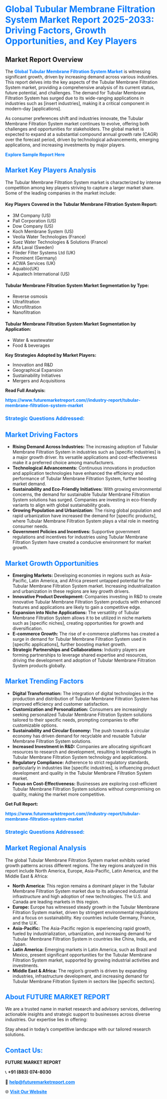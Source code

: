 <h1 style="color: #007BFF;">Global Tubular Membrane Filtration System Market Report 2025-2033: Driving Factors, Growth Opportunities, and Key Players</h1>

<section id="overview">
<h2>Market Report Overview</h2>
<p>The <a href="https://www.futuremarketreport.com//industry-report/tubular-membrane-filtration-system-market" style="color: #007BFF; text-decoration: none;"><strong>Global Tubular Membrane Filtration System Market</strong></a> is witnessing significant growth, driven by increasing demand across various industries. This report delves into the key aspects of the Tubular Membrane Filtration System market, providing a comprehensive analysis of its current status, future potential, and challenges. The demand for Tubular Membrane Filtration System has surged due to its wide-ranging applications in industries such as [insert industries], making it a critical component in modern-day [applications].</p>
<p>As consumer preferences shift and industries innovate, the Tubular Membrane Filtration System market continues to evolve, offering both challenges and opportunities for stakeholders. The global market is expected to expand at a substantial compound annual growth rate (CAGR) over the forecast period, driven by technological advancements, emerging applications, and increasing investments by major players.</p>
</section>

<section id="overview">
<p><a href="https://www.futuremarketreport.com//request-sample/reportId=53152" style="color: #007BFF; text-decoration: none;"><strong>Explore Sample Report Here</strong></a></p>
</section>

<section id="key-players">
<h2 style="color: #007BFF;">Market Key Players Analysis</h2>
<p>The Tubular Membrane Filtration System market is characterized by intense competition among key players striving to capture a larger market share. Some of the leading companies in the market include:</p>
<h4>Key Players Covered in the Tubular Membrane Filtration System Report:</h4>
<ul><li>3M Company (US)</li><li>Pall Corporation (US)</li><li>Dow Company (US)</li><li>Koch Membrane System (US)</li><li>Veolia Water Technologies (France)</li><li>Suez Water Technologies &amp; Solutions (France)</li><li>Alfa Laval (Sweden)</li><li>Fileder Filter Systems Ltd (UK)</li><li>Prominent (Germany)</li><li>ACWA Services (UK)</li><li>Aquabio(UK)</li><li>Aquatech International (US)</li></ul>
<h4>Tubular Membrane Filtration System Market Segmentation by Type:</h4>
<ul><li>Reverse osmosis</li><li>Ultrafiltration</li><li>Microfiltration</li><li>Nanofiltration</li></ul>

<h4>Tubular Membrane Filtration System Market Segmentation by Application:</h4>
<ul><li>Water &amp; wastewater</li><li>Food &amp; beverages</li></ul>
<p><strong>Key Strategies Adopted by Market Players:</strong></p>
<ul>
<li>Innovation and R&D</li>
<li>Geographical Expansion</li>
<li>Sustainability Initiatives</li>
<li>Mergers and Acquisitions</li>
</ul>
</section>

<section>
<p><strong>Read Full Analysis: </strong></p><a href="https://www.futuremarketreport.com//industry-report/tubular-membrane-filtration-system-market" style="color: #007BFF; text-decoration: none;"><strong>https://www.futuremarketreport.com//industry-report/tubular-membrane-filtration-system-market</strong></a>
<h3 style="color: #007BFF;">Strategic Questions Addressed:</h3>
</section>

<section id="driving-factors">
<h2 style="color: #007BFF;">Market Driving Factors</h2>
<ul>
<li><strong>Rising Demand Across Industries:</strong> The increasing adoption of Tubular Membrane Filtration System in industries such as [specific industries] is a major growth driver. Its versatile applications and cost-effectiveness make it a preferred choice among manufacturers.</li>
<li><strong>Technological Advancements:</strong> Continuous innovations in production and application technologies have enhanced the efficiency and performance of Tubular Membrane Filtration System, further boosting market demand.</li>
<li><strong>Sustainability and Eco-Friendly Initiatives:</strong> With growing environmental concerns, the demand for sustainable Tubular Membrane Filtration System solutions has surged. Companies are investing in eco-friendly variants to align with global sustainability goals.</li>
<li><strong>Growing Population and Urbanization:</strong> The rising global population and rapid urbanization have increased the demand for [specific products], where Tubular Membrane Filtration System plays a vital role in meeting consumer needs.</li>
<li><strong>Government Policies and Incentives:</strong> Supportive government regulations and incentives for industries using Tubular Membrane Filtration System have created a conducive environment for market growth.</li>
</ul>
</section>

<section id="growth-opportunities">
<h2 style="color: #007BFF;">Market Growth Opportunities</h2>
<ul>
<li><strong>Emerging Markets:</strong> Developing economies in regions such as Asia-Pacific, Latin America, and Africa present untapped potential for the Tubular Membrane Filtration System market. Increasing industrialization and urbanization in these regions are key growth drivers.</li>
<li><strong>Innovative Product Development:</strong> Companies investing in R&D to create innovative Tubular Membrane Filtration System products with enhanced features and applications are likely to gain a competitive edge.</li>
<li><strong>Expansion into Niche Applications:</strong> The versatility of Tubular Membrane Filtration System allows it to be utilized in niche markets such as [specific niches], creating opportunities for growth and diversification.</li>
<li><strong>E-commerce Growth:</strong> The rise of e-commerce platforms has created a surge in demand for Tubular Membrane Filtration System used in [specific applications], further boosting market growth.</li>
<li><strong>Strategic Partnerships and Collaborations:</strong> Industry players are forming partnerships to leverage shared expertise and resources, driving the development and adoption of Tubular Membrane Filtration System products globally.</li>
</ul>
</section>

<section id="trending-factors">
<h2 style="color: #007BFF;">Market Trending Factors</h2>
<ul>
<li><strong>Digital Transformation:</strong> The integration of digital technologies in the production and distribution of Tubular Membrane Filtration System has improved efficiency and customer satisfaction.</li>
<li><strong>Customization and Personalization:</strong> Consumers are increasingly seeking personalized Tubular Membrane Filtration System solutions tailored to their specific needs, prompting companies to offer customizable options.</li>
<li><strong>Sustainability and Circular Economy:</strong> The push towards a circular economy has driven demand for recyclable and reusable Tubular Membrane Filtration System solutions.</li>
<li><strong>Increased Investment in R&D:</strong> Companies are allocating significant resources to research and development, resulting in breakthroughs in Tubular Membrane Filtration System technology and applications.</li>
<li><strong>Regulatory Compliance:</strong> Adherence to strict regulatory standards, particularly in industries like [specific industries], is influencing product development and quality in the Tubular Membrane Filtration System market.</li>
<li><strong>Focus on Cost-Effectiveness:</strong> Businesses are exploring cost-efficient Tubular Membrane Filtration System solutions without compromising on quality, making the market more competitive.</li>
</ul>
</section>

<section>
<p><strong>Get Full Report: </strong></p><a href="https://www.futuremarketreport.com//industry-report/tubular-membrane-filtration-system-market" style="color: #007BFF; text-decoration: none;"><strong>https://www.futuremarketreport.com//industry-report/tubular-membrane-filtration-system-market</strong></a>
<h3 style="color: #007BFF;">Strategic Questions Addressed:</h3>
</section>


<section id="regional-analysis">
<h2 style="color: #007BFF;">Market Regional Analysis</h2>
<p>The global Tubular Membrane Filtration System market exhibits varied growth patterns across different regions. The key regions analyzed in this report include North America, Europe, Asia-Pacific, Latin America, and the Middle East & Africa:</p>
<ul>
<li><strong>North America:</strong> This region remains a dominant player in the Tubular Membrane Filtration System market due to its advanced industrial infrastructure and high adoption of new technologies. The U.S. and Canada are leading markets in this region.</li>
<li><strong>Europe:</strong> Europe has witnessed steady growth in the Tubular Membrane Filtration System market, driven by stringent environmental regulations and a focus on sustainability. Key countries include Germany, France, and the U.K.</li>
<li><strong>Asia-Pacific:</strong> The Asia-Pacific region is experiencing rapid growth, fueled by industrialization, urbanization, and increasing demand for Tubular Membrane Filtration System in countries like China, India, and Japan.</li>
<li><strong>Latin America:</strong> Emerging markets in Latin America, such as Brazil and Mexico, present significant opportunities for the Tubular Membrane Filtration System market, supported by growing industrial activities and investments.</li>
<li><strong>Middle East & Africa:</strong> The region’s growth is driven by expanding industries, infrastructure development, and increasing demand for Tubular Membrane Filtration System in sectors like [specific sectors].</li>
</ul>
</section>

<footer>
<h2 style="color: #007BFF;">About FUTURE MARKET REPORT</h2>
<p>We are a trusted name in market research and advisory services, delivering actionable insights and strategic support to businesses across diverse industries. Our expertise lies in offering:</p>

<p>Stay ahead in today’s competitive landscape with our tailored research solutions.</p>

<h2 style="color: #007BFF;">Contact Us:</h2>
<p><strong>FUTURE MARKET REPORT</strong></p>
<p>📞 <strong>+91 (883) 074-8030</strong></p>
<p>📧 <strong><a href="mailto:help@futuremarketreport.com" style="color: #007BFF;">help@futuremarketreport.com</a></strong></p>
<p>🌐 <strong><a href="https://www.futuremarketreport.com/" style="color: #007BFF;">Visit Our Website</a></strong></p>
</footer>